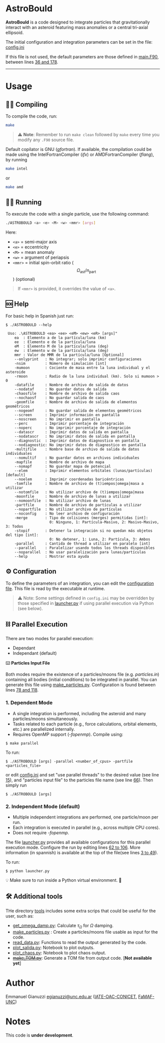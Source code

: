 # AstroBould

**AstroBould** is a code designed to integrate particles that gravitationally interact with an asteroid featuring mass anomalies or a central tri-axial ellipsoid.

The initial configuration and integration parameters can be set in the file: [config.ini](./config.ini)

If this file is not used, the default parameters are those defined in [main.F90](./src/main.F90), between lines [36 and 178](./src/main.F90#L36-L178).

---

# Usage

## 🧑‍💻 Compiling

To compile the code, run:

```bash
make
```

> ⚠️ **Note**: Remember to run `make clean` followed by `make` every time you modify any `.F90` source file.

Default copilator is GNU (_gfortran_). If available, the compilation could be made using the IntelFortranCompiler (_ifx_) or AMDFortranCompiler (_flang_), by running

```bash
make intel
```

or


```bash
make amd
```

## 🏃🏼 Running

To execute the code with a single particle, use the following command:

```bash
./ASTROBOULD <a> <e> <M> <w> <mmr> [args]
```

Here:

- `<a>`   = semi-major axis
- `<e>`   = eccentricity
- `<M>`   = mean anomaly
- `<w>`   = argument of periapsis
- `<mmr>` = initial spin-orbit ratio ($$\Omega_\text{ast}  / n_\text{part}$$) (optional)

> If `<mmr>` is provided, it overrides the value of `<a>`.

## 🆘 Help
For basic help in Spanish just run:

``` console
$ ./ASTROBOULD --help

 Uso: .\ASTROBOULD <ea> <ee> <eM> <ew> <eR> [args]"
    ea  : Elemento a de la partícula/luna (km)
    ee  : Elemento e de la partícula/luna
    eM  : Elemento M de la partícula/luna (deg)
    ew  : Elemento w de la partícula/luna (deg)
    mmr : Valor de MMR de la partícula/luna [Optional]
    --onlyprint   : No integrar; solo imprimir configuraciones
    -nsim         : Número de simulación [int]
    -mumoon       : Cociente de masa entre la luna individual y el asteroide
    -rmoon        : Radio de la luna individual (km). Solo si mumoon > 0
    -datafile     : Nombre de archivo de salida de datos
    --nodataf     : No guardar datos de salida
    -chaosfile    : Nombre de archivo de salida caos
    --nochaosf    : No guardar salida de caos
    -geomfile     : Nombre de archivo de salida de elementos geométricos
    --nogeomf     : No guardar salida de elementos geométricos
    --screen      : Imprimir información en pantalla
    --noscreen    : No imprimir en pantalla
    --perc        : Imprimir porcentaje de integración
    --noperc      : No imprimir porcentaje de integración
    --datascr     : Imprimir datos de salida en pantalla
    --nodatascr   : No imprimir datos de salida en pantalla
    --diagnostic  : Imprimir datos de diagnostico en pantalla
    --nodiagnostic: No imprimir datos de diagnostico en pantalla
    -multifile    : Nombre base de archivo de salida de datos individuales
    --nomultif    : No guardar datos en archivos individuales
    -mapfile      : Nombre de archivo de mapa
    --nomapf      : No guardar mapa de potencial
    --elem        : Imprimir elementos orbitales (lunas/partículas) [default]
    --noelem      : Imprimir coordenadas baricéntricas
    -tomfile      : Nombre de archivo de (t)iempos|omega|masa a utilizar
    --notomfile   : No utilizar archivo de (t)iempos|omega|masa
    -moonfile     : Nombre de archivo de lunas a utilizar
    --nomoonfile  : No utilizar archivo de lunas
    -partfile     : Nombre de archivo de partículas a utilizar
    --nopartfile  : No utilizar archivo de partículas
    --noconfig    : No leer archivo de configuración
    -merge        : Tipo de colisiones (merges) permitidas [int]: 
                    0: Ninguno, 1: Partícula-Masivo, 2: Masivo-Masivo, 3: Todos
    -stopif       : Detener la integración si no quedan más objetos del tipo [int]:
                    0: No detener, 1: Luna, 2: Partícula, 3: Ambos
    -parallel     : Cantida de thread a utilizar en paralelo [int]
    --parallel    : Paralelizar usando todos los threads disponibles
    --noparallel  : No usar paralelización para lunas/partículas
    --help        : Mostrar esta ayuda

``` 

## ⚙️ Configuration

To define the parameters of an integration, you can edit the [configuration file](./config.ini). This file is read by the executable at runtime.

> ⚠️ Note: Some settings defined in `config.ini` may be overridden by those specified in [launcher.py](./launcher.py) if using parallel execution via Python (see below).

## ⛓️ Parallel Execution

There are two modes for parallel execution:
- Dependant 
- Independant (default)

⌨️ **Particles Input File**

Both modes require the existence of a particles/moons file (e.g. _particles.in_) containing all bodies (initial conditions) to be integrated in parallel. You can generate this file using [make_particles.py](./tools/make_particles.py). Configuration is found between lines [78 and 118](./tools/make_particles.py#78#118).

### 1. **Dependent Mode**

- A single integration is performed, including the asteroid and many particles/moons simultaneously.
- Tasks related to each particle (e.g., force calculations, orbital elements, etc.) are parallelized internally.
- Requires OpenMP support (_-fopenmp_). Compile using:
```console
$ make parallel
```
To run:
```console
$ ./ASTROBOULD [args] -parallel <number_of_cpus> -partfile <particles_file>
```
or edit [config.ini](./config.ini) and set "use parallel threads" to the desired value (see line [15](./config.ini#L15)), and "particles input file" to the particles file name (see line [66](./config.ini#66)). Then simply run
```console
$ ./ASTROBOULD [args]
```

### 2. **Independent Mode (default)**

- Multiple independent integrations are performed, one particle/moon per run.
- Each integration is executed in parallel (e.g., across multiple CPU cores).
- Does not require _-fopenmp_.

The file [launcher.py](./launcher.py) provides all available configurations for this parallel execution mode. Configure the run by editing lines [62 to 106](./launcher.py#L62#106). More information (in spannish) is available at the top of the file(see lines [3 to 49](./launcher.py#L3#L49)).

To run:
```console
$ python launcher.py
```
💡 Make sure to run inside a Python virtual environment. 🐍


## 🛠️ Additional tools

THe directory [tools](./tools/) includes some extra scrips that could be useful for the user, such as:

- [get_omega_damp.py](./tools/get_omega_damp.py): Calculate $\tau_\Omega$ for $\Omega$ damping.
- [make_particles.py](./tools/make_particles.py)
: Create a particles/moons file usable as input for the code.
- [read_data.py](./tools/read_data.py): Functions to read the output generated by the code.
- [plot_salida.py](./tools/plot_salida.ipynb): Notebook to plot outputs.
- [plot_chaos.py](./tools/plot_chaos.ipynb): Notebook to plot chaos output.
- ~~[make_TOM.py](./tools/make_TOM.py)~~: Generate a TOM file from output code. [**Not available yet**]

# Author
Emmanuel Gianuzzi [egianuzzi@unc.edu.ar](egianuzzi@unc.edu.ar) ([IATE-OAC-CONICET][], [FaMAF-UNC][])


  [IATE-OAC-CONICET]: http://iate.oac.uncor.edu/
  [OAC-CONICET]: https://oac.unc.edu.ar/
  [FaMAF-UNC]: https://www.famaf.unc.edu.ar/

# Notes
This code is **under development**.


